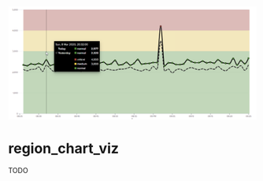 ![screenshot](https://raw.githubusercontent.com/ChrisYounger/region_chart_viz/master/appserver/static/demo.png)

# region_chart_viz

TODO